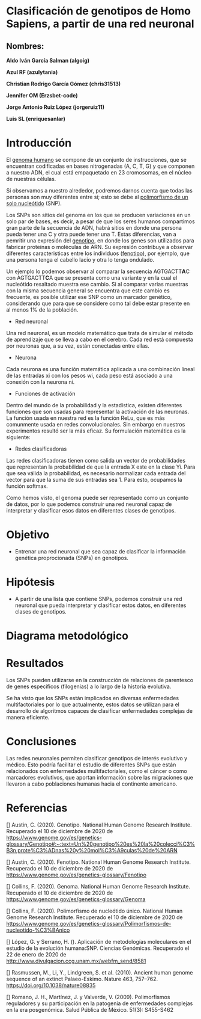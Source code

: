# Clasificación de genotipos de Homo Sapiens, a partir de una red neuronal

## Nombres:

**Aldo Iván García Salman (algoig)**

**Azul RF (azulytania)**

**Christian Rodrigo García Gómez (chris31513)**

**Jennifer OM (Erzsbet-code)**

**Jorge Antonio Ruiz López (jorgeruiz11)**

**Luis SL (enriquesanlar)**

# Introducción

El [genoma humano](https://www.genome.gov/es/genetics-glossary/Genoma) se compone de un conjunto de instrucciones, que se encuentran codificadas en bases nitrogenadas (A, C, T, G) y que componen a nuestro ADN, el cual está empaquetado en 23 cromosomas, en el núcleo de nuestras células. 

Si observamos a nuestro alrededor, podremos darnos cuenta que todas las personas son muy diferentes entre sí; esto se debe al [polimorfismo de un solo nucleótido](https://www.genome.gov/es/genetics-glossary/Polimorfismos-de-nucleotido-%C3%BAnico) (SNP).

Los SNPs son sitios del genoma en los que se producen variaciones en un solo par de bases, es decir, a pesar de que los seres humanos compartimos gran parte de la secuencia de ADN, habrá sitios en donde una persona pueda tener una C y otra puede tener una T. Estas diferencias, van a pemritir una expresión del [genotipo](https://www.genome.gov/es/genetics-glossary/Genotipo#:~:text=Un%20genotipo%20es%20la%20colecci%C3%B3n,prote%C3%ADnas%20y%20mol%C3%A9culas%20de%20ARN), en donde los genes son utilizados para fabricar proteínas o moléculas de ARN. 
Su expresión contribuye a observar diferentes caracteristicas entre los individuos ([fenotipo](https://www.genome.gov/es/genetics-glossary/Fenotipo)), por ejemplo, que una persona tenga el cabello lacio y otra lo tenga ondulado. 

Un ejemplo lo podemos observar al comparar la secuencia AGTGACTT**A**C con AGTGACTT**C**A que se presenta como una variante y en la cual el nucleótido resaltado muestra ese cambio. Si al comparar varias muestras con la misma secuencia general se encuentra que este cambio es frecuente, es posible utilizar ese SNP como un marcador genético, considerando que para que se considere como tal debe estar presente en al menos 1% de la población. 

- Red neuronal

Una red neuronal, es un modelo matemático que trata de simular el método de aprendizaje que se lleva a cabo en el cerebro. Cada red está compuesta por neuronas que, a su vez, están conectadas entre ellas.

- Neurona

Cada neurona es una función matemática aplicada a una combinación lineal de las entradas xi con los pesos wi, cada peso está asociado a una conexión con la neurona ni. 

- Funciones de activación

Dentro del mundo de la probabilidad y la estadistica, existen diferentes funciones que son usadas para representar la activación de las neuronas. La función usada en nuestra red es la función ReLu, que es más comunmente usada en redes convolucionales.  Sin embargo en nuestros experimentos resultó ser la más eficaz. Su formulación matemática es la siguiente:


- Redes clasificadoras

Las redes clasificadoras tienen como salida un vector de probabilidades que representan la probabilidad de que la entrada X este en la clase Yi.  Para que sea válida la probabilidad, es necesario normalizar cada entrada del vector para que la suma de sus entradas sea 1.  Para esto, ocupamos la función softmax. 


Como hemos visto, el genoma puede ser representado como un conjunto de datos, por lo que podemos construir una red neuronal capaz de interpretar y clasificar esos datos en diferentes clases de genotipos.

# Objetivo

- Entrenar una red neuronal que sea capaz de clasificar la información genética proprocionada (SNPs) en genotipos.

# Hipótesis

- A partir de una lista que contiene SNPs, podemos construir una red neuronal que pueda interpretar y clasificar estos datos, en diferentes clases de genotipos.

# Diagrama metodológico

# Resultados

Los SNPs pueden utilizarse en la construcción de relaciones de parentesco de genes específicos (filogenias)  a lo largo de la historia evolutiva.

Se ha visto que los SNPs están implicados en diversas enfermedades multifactoriales por lo que actualmente, estos datos se utilizan para el desarrollo de algoritmos capaces de clasificar enfermedades complejas de manera eficiente.

# Conclusiones

Las redes neuronales permiten clasificar genotipos de interés evolutivo y médico. Esto podría facilitar el estudio de diferentes SNPs que están relacionados con enfermedades multifactoriales, como el cáncer o como marcadores evolutivos, que aportan información sobre las migraciones que llevaron a cabo poblaciones humanas hacia el continente americano. 

# Referencias 

[] Austin, C. (2020). Genotipo. National Human Genome Research Institute. Recuperado el 10 de diciembre de 2020 de https://www.genome.gov/es/genetics-glossary/Genotipo#:~:text=Un%20genotipo%20es%20la%20colecci%C3%B3n,prote%C3%ADnas%20y%20mol%C3%A9culas%20de%20ARN

[] Austin, C. (2020). Fenotipo. National Human Genome Research Institute. Recuperado el 10 de diciembre de 2020 de https://www.genome.gov/es/genetics-glossary/Fenotipo 

[] Collins, F. (2020). Genoma. National Human Genome Research Institute. Recuperado el 10 de diciembre de 2020 de https://www.genome.gov/es/genetics-glossary/Genoma

[] Collins, F. (2020). Polimorfismo de nucleótido único. National Human Genome Research Institute. Recuperado el 10 de diciembre de 2020 de https://www.genome.gov/es/genetics-glossary/Polimorfismos-de-nucleotido-%C3%BAnico

[] López, G. y Serrano, H. (). Aplicación de metodologías moleculares en el estudio de la evolución humana:SNP. Ciencias Genómicas. Recuperado el 22 de enero de 2020 de http://www.divulgacion.ccg.unam.mx/webfm_send/8581 

[] Rasmussen, M., Li, Y., Lindgreen, S. et al. (2010). Ancient human genome sequence of an extinct Palaeo-Eskimo. Nature 463, 757–762. https://doi.org/10.1038/nature08835

[] Romano, J. H., Martínez, J. y Valverde, V. (2009). Polimorfismos reguladores y su participación en la patogenia de enfermedades complejas en la era posgenómica. Salud Pública de México. 51(3): S455-S462




